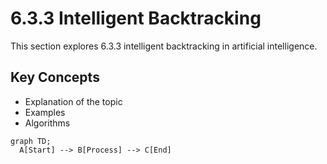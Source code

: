 # 6.3.3 Intelligent Backtracking

This section explores 6.3.3 intelligent backtracking in artificial intelligence.

## Key Concepts
- Explanation of the topic
- Examples
- Algorithms

```mermaid
graph TD;
  A[Start] --> B[Process] --> C[End]
```
